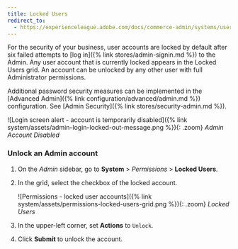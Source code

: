 ```yaml
---
title: Locked Users
redirect_to:
  - https://experienceleague.adobe.com/docs/commerce-admin/systems/user-accounts/permissions-users-all.html#locked-users
---
```


For the security of your business, user accounts are locked by default after six failed attempts to [log in]({% link stores/admin-signin.md %}) to the Admin. Any user account that is currently locked appears in the Locked Users grid. An account can be unlocked by any other user with full Administrator permissions.

Additional password security measures can be implemented in the [Advanced Admin]({% link configuration/advanced/admin.md %}) configuration. See [Admin Security]({% link stores/security-admin.md %}).

![Login screen alert - account is temporarily disabled]({% link system/assets/admin-login-locked-out-message.png %}){: .zoom}
_Admin Account Disabled_

### Unlock an Admin account

1. On the _Admin_ sidebar, go to **System** > _Permissions_ > **Locked Users**.

1. In the grid, select the checkbox of the locked account.

    ![Permissions - locked user accounts]({% link system/assets/permissions-locked-users-grid.png %}){: .zoom}
    _Locked Users_

1. In the upper-left corner, set **Actions** to `Unlock`.

1. Click **Submit** to unlock the account.
